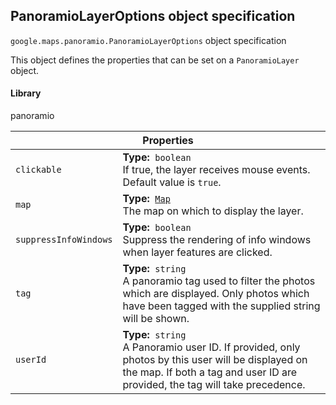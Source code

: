 <h2 id="PanoramioLayerOptions">
PanoramioLayerOptions
object specification
</h2><p>
<code><span itemprop="path">google.maps.panoramio</span>.<span itemprop="name">PanoramioLayerOptions</span></code>
object specification
</p><p>This object defines the properties that can be set on a <code>PanoramioLayer</code> object.</p><h4>Library</h4><p>panoramio</p><div class="devsite-table-wrapper"><table class="properties responsive" summary="interface PanoramioLayerOptions - Properties">
<thead>
<tr><th colspan="2">Properties</th>
</tr></thead>
<tbody>
<tr>
<td><code><span>clickable</span></code></td>
<td><div><strong>Type:</strong>&nbsp; <code>boolean</code></div>
<div class="desc">If true, the layer receives mouse events. Default value is <code>true</code>.</div></td>
</tr>
<tr>
<td><code><span>map</span></code></td>
<td><div><strong>Type:</strong>&nbsp; <code><a href="https://github.com/amenadiel/google-maps-documentation/blob/master/docs/Map.md">Map</a></code></div>
<div class="desc">The map on which to display the layer.</div></td>
</tr>
<tr>
<td><code><span>suppressInfoWindows</span></code></td>
<td><div><strong>Type:</strong>&nbsp; <code>boolean</code></div>
<div class="desc">Suppress the rendering of info windows when layer features are clicked.</div></td>
</tr>
<tr>
<td><code><span>tag</span></code></td>
<td><div><strong>Type:</strong>&nbsp; <code>string</code></div>
<div class="desc">A panoramio tag used to filter the photos which are displayed. Only photos which have been tagged with the supplied string will be shown.</div></td>
</tr>
<tr>
<td><code><span>userId</span></code></td>
<td><div><strong>Type:</strong>&nbsp; <code>string</code></div>
<div class="desc">A Panoramio user ID. If provided, only photos by this user will be displayed on the map. If both a tag and user ID are provided, the tag will take precedence.</div></td>
</tr>
</tbody>
</table></div>